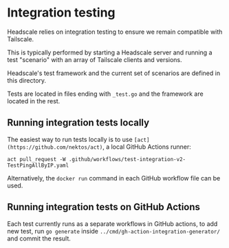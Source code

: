 # Integration testing

Headscale relies on integration testing to ensure we remain compatible with Tailscale.

This is typically performed by starting a Headscale server and running a test "scenario"
with an array of Tailscale clients and versions.

Headscale's test framework and the current set of scenarios are defined in this directory.

Tests are located in files ending with `_test.go` and the framework are located in the rest.

## Running integration tests locally

The easiest way to run tests locally is to use `[act](https://github.com/nektos/act)`, a local GitHub Actions runner:

```
act pull_request -W .github/workflows/test-integration-v2-TestPingAllByIP.yaml
```

Alternatively, the `docker run` command in each GitHub workflow file can be used.

## Running integration tests on GitHub Actions

Each test currently runs as a separate workflows in GitHub actions, to add new test, run
`go generate` inside `../cmd/gh-action-integration-generator/` and commit the result.
